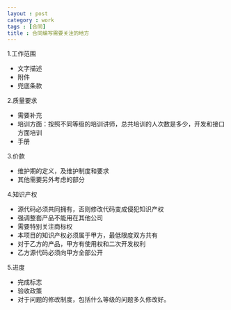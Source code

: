 ```yaml
---
layout : post
category : work
tags : [合同]
title : 合同编写需要关注的地方
---
```


1.工作范围

- 文字描述
- 附件
- 兜底条款

2.质量要求

- 需要补充
- 培训方面：按照不同等级的培训讲师，总共培训的人次数是多少，开发和接口方面培训
- 手册

3.价款

- 维护期的定义，及维护制度和要求
- 其他需要另外考虑的部分

4.知识产权

- 源代码必须共同拥有，否则修改代码变成侵犯知识产权
- 强调整套产品不能用在其他公司
- 需要特别关注商标权
- 本项目的知识产权必须属于甲方，最低限度双方共有
- 对于乙方的产品，甲方有使用权和二次开发权利
- 乙方源代码必须向甲方全部公开

5.进度

- 完成标志
- 验收政策
- 对于问题的修改制度，包括什么等级的问题多久修改好。

